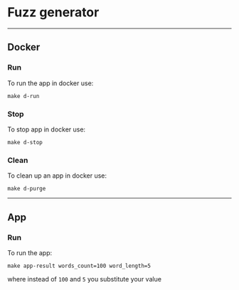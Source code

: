 # Fuzz generator

___

## Docker

### Run

To run the app in docker use:

```shell
make d-run
```

### Stop

To stop app in docker use:

```shell
make d-stop
```

### Clean

To clean up an app in docker use:

```shell
make d-purge
```

___

## App

### Run

To run the app:

```shell
make app-result words_count=100 word_length=5
```

where instead of `100` and `5` you substitute your value